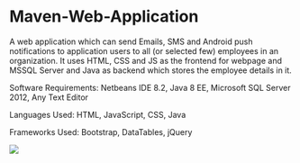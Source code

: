 # Maven-Web-Application

A web application which can send Emails, SMS and Android push notifications to application users to all (or selected few) employees in an organization. It uses HTML, CSS and JS as the frontend for webpage and MSSQL Server and Java as backend which stores the employee details in it.

Software Requirements: Netbeans IDE 8.2, Java 8 EE, Microsoft SQL Server 2012, Any Text Editor

Languages Used: HTML, JavaScript, CSS, Java

Frameworks Used: Bootstrap, DataTables, jQuery

![](https://drive.google.com/drive/u/0/folders/1Fg5fBr-p0J2hvPPERe1uqSop_qWdMR5J)
